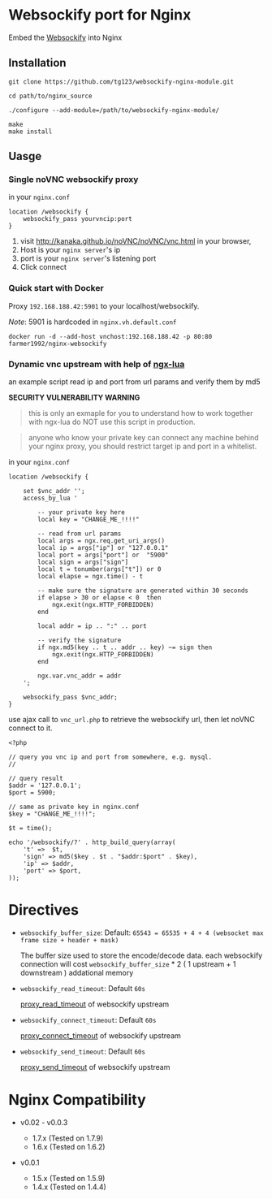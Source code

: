 # Websockify port for Nginx

Embed the [Websockify](https://github.com/kanaka/websockify/) into Nginx

## Installation


    git clone https://github.com/tg123/websockify-nginx-module.git
    
    cd path/to/nginx_source
    
    ./configure --add-module=/path/to/websockify-nginx-module/
    
    make
    make install


## Uasge

### Single noVNC websockify proxy

  in your `nginx.conf`

```
location /websockify {
    websockify_pass yourvncip:port
}
```
    

  1. visit <http://kanaka.github.io/noVNC/noVNC/vnc.html> in your browser, 
  1. Host is your `nginx server`'s ip
  1. port is your `nginx server`'s listening port
  1. Click connect


### Quick start with Docker

Proxy `192.168.188.42:5901` to your localhost/websockify.

_Note_: 5901 is hardcoded in `nginx.vh.default.conf`

```
docker run -d --add-host vnchost:192.168.188.42 -p 80:80 farmer1992/nginx-websockify
```

### Dynamic vnc upstream with help of [ngx-lua](https://github.com/chaoslawful/lua-nginx-module)

an example script read ip and port from url params and verify them by md5 

__SECURITY VULNERABILITY WARNING__ 

> this is only an exmaple for you to understand how to work together with ngx-lua
> do NOT use this script in production.

> anyone who know your private key can connect any machine behind your nginx proxy,
> you should restrict target ip and port in a whitelist.


  in your `nginx.conf`

```
location /websockify {

    set $vnc_addr '';
    access_by_lua '

        -- your private key here
        local key = "CHANGE_ME_!!!!"
        
        -- read from url params
        local args = ngx.req.get_uri_args()
        local ip = args["ip"] or "127.0.0.1"
        local port = args["port"] or  "5900"
        local sign = args["sign"]
        local t = tonumber(args["t"]) or 0
        local elapse = ngx.time() - t

        -- make sure the signature are generated within 30 seconds
        if elapse > 30 or elapse < 0  then
            ngx.exit(ngx.HTTP_FORBIDDEN)
        end

        local addr = ip .. ":" .. port

        -- verify the signature
        if ngx.md5(key .. t .. addr .. key) ~= sign then
            ngx.exit(ngx.HTTP_FORBIDDEN)
        end

        ngx.var.vnc_addr = addr
    ';

    websockify_pass $vnc_addr;
}
```

use ajax call to `vnc_url.php` to retrieve the websockify url, then let noVNC connect to it.

```
<?php

// query you vnc ip and port from somewhere, e.g. mysql.
//

// query result
$addr = '127.0.0.1';
$port = 5900;

// same as private key in nginx.conf
$key = "CHANGE_ME_!!!!";

$t = time();

echo '/websockify/?' . http_build_query(array(
    't' =>  $t,
    'sign' => md5($key . $t . "$addr:$port" . $key),
    'ip' => $addr,
    'port' => $port,
));
```



# Directives

  * `websockify_buffer_size`:  Default: `65543 = 65535 + 4 + 4 (websocket max frame size + header + mask)`

    The buffer size used to store the encode/decode data.
    each websockify connection will cost `websockify_buffer_size` * 2 ( 1 upstream + 1 downstream ) addational memory


  * `websockify_read_timeout`: Default `60s`
    
    [proxy_read_timeout](http://nginx.org/en/docs/http/ngx_http_proxy_module.html#proxy_read_timeout) of websockify upstream


  * `websockify_connect_timeout`: Default `60s`
    
    [proxy_connect_timeout](http://nginx.org/en/docs/http/ngx_http_proxy_module.html#proxy_connect_timeout) of websockify upstream


  * `websockify_send_timeout`: Default `60s`
    
    [proxy_send_timeout](http://nginx.org/en/docs/http/ngx_http_proxy_module.html#proxy_send_timeout) of websockify upstream

    
# Nginx Compatibility

 * v0.02 - v0.0.3
    * 1.7.x (Tested on 1.7.9)
    * 1.6.x (Tested on 1.6.2)

 * v0.0.1

     * 1.5.x (Tested on 1.5.9)
     * 1.4.x (Tested on 1.4.4)
